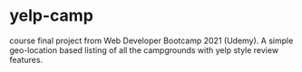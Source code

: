 # yelp-camp
course final project from Web Developer Bootcamp 2021 (Udemy). A simple geo-location based listing of all the campgrounds with yelp style review features.
